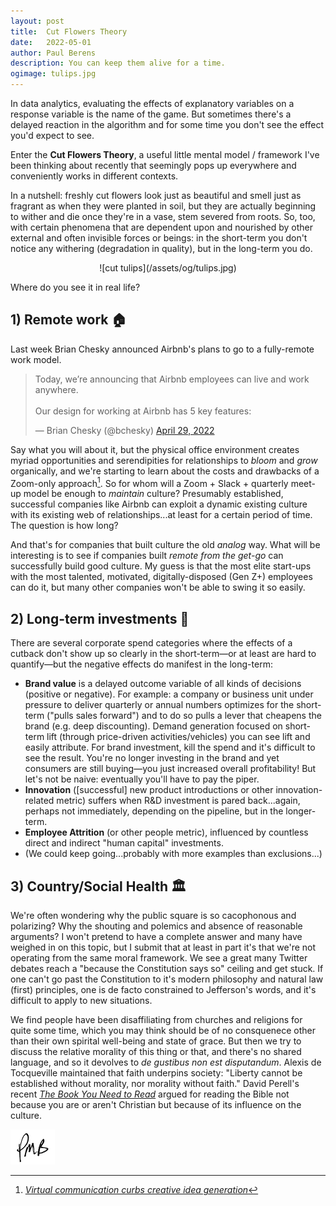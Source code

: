 ```yaml
---
layout: post
title:	Cut Flowers Theory
date:	2022-05-01
author:	Paul Berens
description: You can keep them alive for a time.
ogimage: tulips.jpg
---
```

In data analytics, evaluating the effects of explanatory variables on a response variable is the name of the game. But sometimes there's a delayed reaction in the algorithm and for some time you don't see the effect you'd expect to see.

Enter the **Cut Flowers Theory**, a useful little mental model / framework I've been thinking about recently that seemingly pops up everywhere and conveniently works in different contexts. 

In a nutshell: freshly cut flowers look just as beautiful and smell just as fragrant as when they were planted in soil, but they are actually beginning to wither and die once they're in a vase, stem severed from roots. So, too, with certain phenomena that are dependent upon and nourished by other external and often invisible forces or beings: in the short-term you don't notice any withering (degradation in quality), but in the long-term you do.

<center>![cut tulips](/assets/og/tulips.jpg)</center>

Where do you see it in real life?

## 1) Remote work &#127968;

Last week Brian Chesky announced Airbnb's plans to go to a fully-remote work model.

<blockquote class="twitter-tweet"><p lang="en" dir="ltr">Today, we’re announcing that Airbnb employees can live and work anywhere. <br><br>Our design for working at Airbnb has 5 key features:</p>&mdash; Brian Chesky (@bchesky) <a href="https://twitter.com/bchesky/status/1519831566486147073?ref_src=twsrc%5Etfw">April 29, 2022</a></blockquote> <script async src="https://platform.twitter.com/widgets.js" charset="utf-8"></script>

Say what you will about it, but the physical office environment creates myriad opportunities and serendipities for relationships to *bloom* and *grow* organically, and we're starting to learn about the costs and drawbacks of a Zoom-only approach[^1]. So for whom will a Zoom + Slack + quarterly meet-up model be enough to *maintain* culture? Presumably established, successful companies like Airbnb can exploit a dynamic existing culture with its existing web of relationships...at least for a certain period of time. The question is how long?

[^1]: *[Virtual communication curbs creative idea generation](https://www.nature.com/articles/s41586-022-04643-y)*

And that's for companies that built culture the old *analog* way. What will be interesting is to see if companies built *remote from the get-go* can successfully build good culture. My guess is that the most elite start-ups with the most talented, motivated, digitally-disposed (Gen Z+) employees can do it, but many other companies won't be able to swing it so easily.

## 2) Long-term investments &#128184;

There are several corporate spend categories where the effects of a cutback don't show up so clearly in the short-term—or at least are hard to quantify—but the negative effects do manifest in the long-term:
- **Brand value** is a delayed outcome variable of all kinds of decisions (positive or negative). For example: a company or business unit under pressure to deliver quarterly or annual numbers optimizes for the short-term ("pulls sales forward") and to do so pulls a lever that cheapens the brand (e.g. deep discounting). Demand generation focused on short-term lift (through price-driven activities/vehicles) you can see lift and easily attribute. For brand investment, kill the spend and it's difficult to see the result. You're no longer investing in the brand and yet consumers are still buying—you just increased overall profitability! But let's not be naive: eventually you'll have to pay the piper.
- **Innovation** ([successful] new product introductions or other innovation-related metric) suffers when R&D investment is pared back...again, perhaps not immediately, depending on the pipeline, but in the longer-term.
- **Employee Attrition** (or other people metric), influenced by countless direct and indirect "human capital" investments.
- (We could keep going...probably with more examples than exclusions...)

## 3) Country/Social Health &#127963;

We're often wondering why the public square is so cacophonous and polarizing? Why the shouting and polemics and absence of reasonable arguments? I won't pretend to have a complete answer and many have weighed in on this topic, but I submit that at least in part it's that we're not operating from the same moral framework. We see a great many Twitter debates reach a "because the Constitution says so" ceiling and get stuck. If one can't go past the Constitution to it's modern philosophy and natural law (first) principles, one is de facto constrained to Jefferson's words, and it's difficult to apply to new situations.

We find people have been disaffiliating from churches and religions for quite some time, which you may think should be of no consquenece other than their own spirital well-being and state of grace. But then we try to discuss the relative morality of this thing or that, and there's no shared language, and so it devolves to *de gustibus non est disputandum*. Alexis de Tocqueville maintained that faith underpins society: "Liberty cannot be established without morality, nor morality without faith." David Perell's recent *[The Book You Need to Read](https://perell.com/essay/the-book-you-need-to-read/)* argued for reading the Bible not because you are or aren't Christian but because of its influence on the culture.

![initials](/assets/images/initials.pmb.71.56.png)